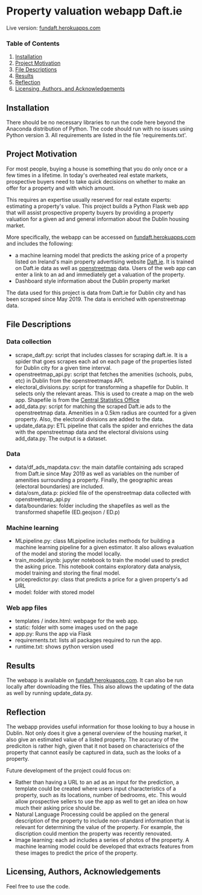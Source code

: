 # Property valuation webapp Daft.ie
Live version: [fundaft.herokuapps.com](http://fundaft.herokuapp.com/)

### Table of Contents

1. [Installation](#installation)
2. [Project Motivation](#motivation)
3. [File Descriptions](#files)
4. [Results](#results)
5. [Reflection](#reflection)
6. [Licensing, Authors, and Acknowledgements](#licensing)

## Installation <a name="installation"></a>

There should be no necessary libraries to run the code here beyond the Anaconda distribution of Python.  The code should run with no issues using Python version 3. All requirements are listed in the file 'requirements.txt'.

## Project Motivation<a name="motivation"></a>
For most people, buying a house is something that you do only once or a few times in a lifetime. In today's overheated real estate markets, prospective buyers need to take quick decisions on whether to make an offer for a property and with which amount. 

This requires an expertise usually reserved for real estate experts: estimating a property's value. This project builds a Python Flask web app that will assist prospective property buyers by providing a property valuation for a given ad and general information about the Dublin housing market. 

More specifically, the webapp can be accessed on [fundaft.herokuapps.com](http://fundaft.herokuapp.com/) and includes the following:
- a machine learning model that predicts the asking price of a property listed on Ireland's main property advertising website [Daft.ie](https://www.daft.ie/). It is trained on Daft.ie data as well as [openstreetmap](https://www.openstreetmap.org/) data. Users of the web app can enter a link to an ad and immediately get a valuation of the property.
- Dashboard style information about the Dublin property market

The data used for this project is data from Daft.ie for Dublin city and has been scraped since May 2019. The data is enriched with openstreetmap data.

## File Descriptions <a name="files"></a>

### Data collection
* scrape_daft.py: script that includes classes for scraping daft.ie. It is a  spider that goes scrapes each ad on each page of the properties listed for Dublin city for a given time interval.
* openstreetmap_api.py: script that fetches the amenities (schools, pubs, etc) in Dublin from the openstreetmaps API. 
* electoral_divisions.py: script for transforming a shapefile for Dublin. It selects only the relevant areas. This is used to create a map on the web app. Shapefile is from the [Central Statistics Office](https://www.cso.ie/en/census/census2011boundaryfiles/)
* add_data.py: script for matching the scraped Daft.ie ads to the openstreetmap data. Amenities in a 0.5km radius are counted for a given property. Also, the electoral divisions are added to the data. 
* update_data.py: ETL pipeline that calls the spider and enriches the data with the openstreetmap data and the electoral divisions using add_data.py. The output is a dataset.

### Data
* data/df_ads_mapdata.csv: the main datafile containing ads scraped from Daft.ie since May 2019 as well as variables on the number of amenities surrounding a property. Finally, the geographic areas (electoral boundaries) are included.
* data/osm_data.p: pickled file of the openstreetmap data collected with openstreetmap_api.py
* data/boundaries: folder including the shapefiles as well as the transformed shapefile (ED.geojson / ED.p)

### Machine learning
* MLpipeline.py: class MLpipeline includes methods for building a machine learning pipeline for a given estimator. It also allows evaluation of the model and storing the model locally. 
* train_model.ipynb: jupyter notebook to train the model used to predict the asking price. This notebook contains exploratory data analysis, model training and storing the final model. 
* pricepredictor.py: class that predicts a price for a given property's ad URL
* model: folder with stored model

### Web app files
* templates / index.html: webpage for the web app.
* static: folder with some images used on the page
* app.py: Runs the app via Flask
* requirements.txt: lists all packages required to run the app. 
* runtime.txt: shows python version used

## Results<a name="results"></a>
The webapp is available on [fundaft.herokuapps.com](http://fundaft.herokuapp.com/). It can also be run locally after downloading the files. This also allows the updating of the data as well by running update_data.py. 

## Reflection<a name="reflection"></a>
The webapp provides useful information for those looking to buy a house in Dublin. Not only does it give a general overview of the housing market, it also give an estimated value of a listed property. The accuracy of the prediciton is rather high, given that it not based on characterisics of the property that cannot easily be captured in data, such as the looks of a property. 

Future development of the project could focus on: 
* Rather than having a URL to an ad as an input for the prediction, a template could be created where users input characteristics of a property, such as its locations, number of bedrooms, etc. This would allow prospective sellers to use the app as well to get an idea on how much their asking price should be.
* Natural Language Processing could be applied on the general description of the property to include non-standard information that is relevant for determining the value of the property. For example, the discription could mention the property was recently renovated. 
* Image learning: each ad includes a series of photos of the property. A machine learning model could be developed that extracts features from these images to predict the price of the property. 

## Licensing, Authors, Acknowledgements<a name="licensing"></a>

Feel free to use the code. 
